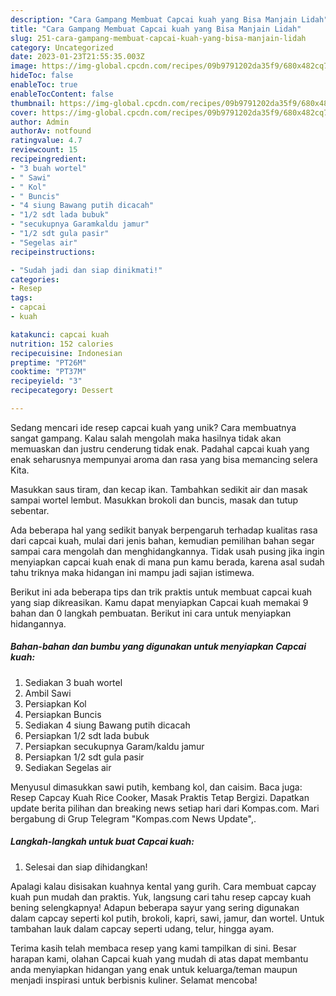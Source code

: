 ```yaml
---
description: "Cara Gampang Membuat Capcai kuah yang Bisa Manjain Lidah"
title: "Cara Gampang Membuat Capcai kuah yang Bisa Manjain Lidah"
slug: 251-cara-gampang-membuat-capcai-kuah-yang-bisa-manjain-lidah
category: Uncategorized
date: 2023-01-23T21:55:35.003Z
image: https://img-global.cpcdn.com/recipes/09b9791202da35f9/680x482cq70/capcai-kuah-foto-resep-utama.jpg
hideToc: false
enableToc: true
enableTocContent: false
thumbnail: https://img-global.cpcdn.com/recipes/09b9791202da35f9/680x482cq70/capcai-kuah-foto-resep-utama.jpg
cover: https://img-global.cpcdn.com/recipes/09b9791202da35f9/680x482cq70/capcai-kuah-foto-resep-utama.jpg
author: Admin
authorAv: notfound
ratingvalue: 4.7
reviewcount: 15
recipeingredient:
- "3 buah wortel"
- " Sawi"
- " Kol"
- " Buncis"
- "4 siung Bawang putih dicacah"
- "1/2 sdt lada bubuk"
- "secukupnya Garamkaldu jamur"
- "1/2 sdt gula pasir"
- "Segelas air"
recipeinstructions:

- "Sudah jadi dan siap dinikmati!"
categories:
- Resep
tags:
- capcai
- kuah

katakunci: capcai kuah 
nutrition: 152 calories
recipecuisine: Indonesian
preptime: "PT26M"
cooktime: "PT37M"
recipeyield: "3"
recipecategory: Dessert

---
```





Sedang mencari ide resep capcai kuah yang unik? Cara membuatnya sangat gampang. Kalau salah mengolah maka hasilnya tidak akan memuaskan dan justru cenderung tidak enak. Padahal capcai kuah yang enak seharusnya mempunyai aroma dan rasa yang bisa memancing selera Kita.





Masukkan saus tiram, dan kecap ikan. Tambahkan sedikit air dan masak sampai wortel lembut. Masukkan brokoli dan buncis, masak dan tutup sebentar.

Ada beberapa hal yang sedikit banyak berpengaruh terhadap kualitas rasa dari capcai kuah, mulai dari jenis bahan, kemudian pemilihan bahan segar sampai cara mengolah dan menghidangkannya. Tidak usah pusing jika ingin menyiapkan capcai kuah enak di mana pun kamu berada, karena asal sudah tahu triknya maka hidangan ini mampu jadi sajian istimewa.






Berikut ini ada beberapa tips dan trik praktis untuk membuat capcai kuah yang siap dikreasikan. Kamu dapat menyiapkan Capcai kuah memakai 9 bahan dan 0 langkah pembuatan. Berikut ini cara untuk menyiapkan hidangannya.

<!--inarticleads1-->

##### Bahan-bahan dan bumbu yang digunakan untuk menyiapkan Capcai kuah:

1. Sediakan 3 buah wortel
1. Ambil  Sawi
1. Persiapkan  Kol
1. Persiapkan  Buncis
1. Sediakan 4 siung Bawang putih dicacah
1. Persiapkan 1/2 sdt lada bubuk
1. Persiapkan secukupnya Garam/kaldu jamur
1. Persiapkan 1/2 sdt gula pasir
1. Sediakan Segelas air


Menyusul dimasukkan sawi putih, kembang kol, dan caisim. Baca juga: Resep Capcay Kuah Rice Cooker, Masak Praktis Tetap Bergizi. Dapatkan update berita pilihan dan breaking news setiap hari dari Kompas.com. Mari bergabung di Grup Telegram &#34;Kompas.com News Update&#34;,. 

<!--inarticleads2-->

##### Langkah-langkah untuk buat Capcai kuah:


1. Selesai dan siap dihidangkan!

Apalagi kalau disisakan kuahnya kental yang gurih. Cara membuat capcay kuah pun mudah dan praktis. Yuk, langsung cari tahu resep capcay kuah bening selengkapnya! Adapun beberapa sayur yang sering digunakan dalam capcay seperti kol putih, brokoli, kapri, sawi, jamur, dan wortel. Untuk tambahan lauk dalam capcay seperti udang, telur, hingga ayam. 

Terima kasih telah membaca resep yang kami tampilkan di sini. Besar harapan kami, olahan Capcai kuah yang mudah di atas dapat membantu anda menyiapkan hidangan yang enak untuk keluarga/teman maupun menjadi inspirasi untuk berbisnis kuliner. Selamat mencoba!
